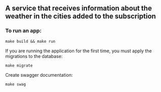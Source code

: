 ## A service that receives information about the weather in the cities added to the subscription

### To run an app:

```
make build && make run
```

If you are running the application for the first time, you must apply the migrations to the database:

```
make migrate
```

Create swagger documentation:

```
make swag
```